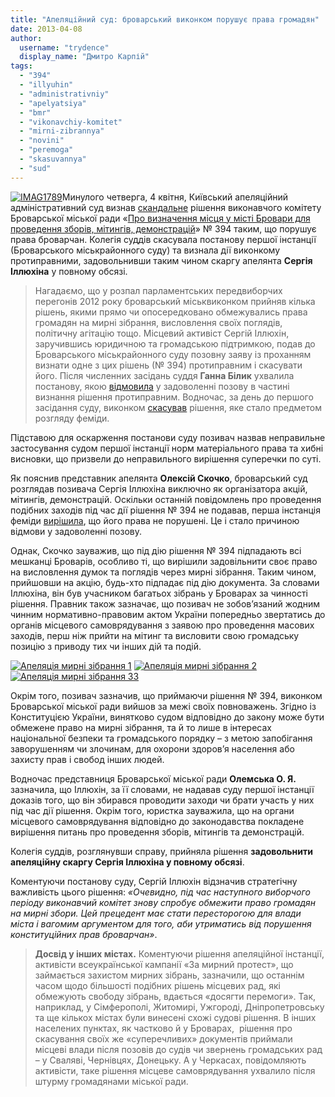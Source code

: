 ```yaml
---
title: "Апеляційний суд: броварський виконком порушує права громадян"
date: 2013-04-08
author: 
  username: "trydence"
  display_name: "Дмитро Карпій"
tags: 
  - "394"
  - "illyuhin"
  - "administrativniy"
  - "apelyatsiya"
  - "bmr"
  - "vikonavchiy-komitet"
  - "mirni-zibrannya"
  - "novini"
  - "peremoga"
  - "skasuvannya"
  - "sud"
---
```


[![IMAG1789](https://mpz.brovary.org/wp-content/uploads/2013/04/IMAG1789.jpg)](https://mpz.brovary.org/wp-content/uploads/2013/04/IMAG1789.jpg)Минулого четверга, 4 квітня, Київський апеляційний адміністративний суд визнав [скандальне](https://mpz.brovary.org/rishennyam-vikonkomu-obmezheno-pravo-brovarchan-na-mirni-zbori/ "Виконком усупереч Конституції визначив «єдине місце» для проведення мирних зібрань у Броварах") рішення виконавчого комітету Броварської міської ради «[Про визначення місця у місті Бровари для проведення зборів, мітингів, демонстрацій](http://docs.pravo-znaty.org.ua/p3930/21.08.2012/394)» № 394 таким, що порушує права броварчан. Колегія суддів скасувала постанову першої інстанції (Броварського міськрайонного суду) та визнала дії виконкому протиправними, задовольнивши таким чином скаргу апелянта **Сергія Іллюхіна** у повному обсязі.

> Нагадаємо, що у розпал парламентських передвиборчих перегонів 2012 року броварський міськвиконком прийняв кілька рішень, якими прямо чи опосередковано обмежувались права громадян на мирні зібрання, висловлення своїх поглядів, політичну агітацію тощо. Місцевий активіст Сергій Іллюхін, заручившись юридичною та громадською підтримкою, подав до Броварського міськрайонного суду позовну заяву із проханням визнати одне з цих рішень (№ 394) протиправним і скасувати його. Після численних засідань суддя **Ганна Білик** ухвалила постанову, якою [відмовила](https://mpz.brovary.org/sud-viznav-zakonnim-obmezhennya-svobodi-mirnih-zibran-u-brovarah/ "Броварський суд потурає обмеженню права на мирні зібрання?") у задоволенні позову в частині визнання рішення протиправним. Водночас, за день до першого засідання суду, виконком [скасував](https://mpz.brovary.org/vikonkom-skasuvav-tri-rishennya-uhvalenih-dlya-borotbi-z-opozitsiyeyu-pid-chas-viboriv/ "Виконком скасував три рішення, ухвалених для боротьби з опозицією під час виборів") рішення, яке стало предметом розгляду феміди.

Підставою для оскарження постанови суду позивач назвав неправильне застосування судом першої інстанції норм матеріального права та хибні висновки, що призвели до неправильного вирішення суперечки по суті.

Як пояснив представник апелянта **Олексій Скочко**, броварський суд розглядав позивача Сергія Іллюхіна виключно як організатора акцій, мітингів, демонстрацій. Оскільки останній повідомлень про проведення подібних заходів під час дії рішення № 394 не подавав, перша інстанція феміди [вирішила](https://mpz.brovary.org/sud-viznav-zakonnim-obmezhennya-svobodi-mirnih-zibran-u-brovarah/), що його права не порушені. Це і стало причиною відмови у задоволенні позову.

Однак, Скочко зауважив, що під дію рішення № 394 підпадають всі мешканці Броварів, особливо ті, що вирішили задовільнити своє право на висловлення думок та поглядів через мирні зібрання. Таким чином, прийшовши на акцію, будь-хто підпадає під дію документа. За словами Іллюхіна, він був учасником багатьох зібрань у Броварах за чинності рішення. Правник також зазначає, що позивач не зобов’язаний жодним чинним нормативно-правовим актом України попередньо звертатись до органів місцевого самоврядування з заявою про проведення масових заходів, перш ніж прийти на мітинг та висловити свою громадську позицію з приводу тих чи інших дій та подій.

[![Апеляція мирні зібрання 1](https://mpz.brovary.org/wp-content/uploads/2013/04/Apelyatsiya-mirni-zibrannya-1.jpg)](https://mpz.brovary.org/wp-content/uploads/2013/04/Apelyatsiya-mirni-zibrannya-1.jpg) [![Апеляція мирні зібрання 2](https://mpz.brovary.org/wp-content/uploads/2013/04/Apelyatsiya-mirni-zibrannya-2.jpg)](https://mpz.brovary.org/wp-content/uploads/2013/04/Apelyatsiya-mirni-zibrannya-2.jpg) [![Апеляція мирні зібрання 33](https://mpz.brovary.org/wp-content/uploads/2013/04/Apelyatsiya-mirni-zibrannya-33.jpg)](https://mpz.brovary.org/wp-content/uploads/2013/04/Apelyatsiya-mirni-zibrannya-33.jpg)

Окрім того, позивач зазначив, що приймаючи рішення № 394, виконком Броварської міської ради вийшов за межі своїх повноважень. Згідно із Конституцією України, винятково судом відповідно до закону може бути обмежене право на мирні зібрання, та й то лише в інтересах національної безпеки та громадського порядку – з метою запобігання заворушенням чи злочинам, для охорони здоров’я населення або захисту прав і свобод інших людей.

Водночас представниця Броварської міської ради **Олемська О. Я.** зазначила, що Іллюхін, за її словами, не надавав суду першої інстанції доказів того, що він збирався проводити заходи чи брати участь у них під час дії рішення. Окрім того, юристка зауважила, що на органи місцевого самоврядування відповідно до законодавства покладене вирішення питань про проведення зборів, мітингів та демонстрацій.

Колегія суддів, розглянувши справу, прийняла рішення **задовольнити апеляційну скаргу Сергія Іллюхіна у повному обсязі**.

Коментуючи постанову суду, Сергій Іллюхін відзначив стратегічну важливість цього рішення: _«Очевидно, під час наступного виборчого періоду виконавчий комітет знову спробує обмежити право громадян на мирні збори. Цей прецедент має стати пересторогою для влади міста і вагомим аргументом для того, аби утриматись від порушення конституційних прав броварчан»_.

> **Досвід у інших містах.** Коментуючи рішення апеляційної інстанції, активісти всеукраїнської кампанії «За мирний протест», що займається захистом мирних зібрань, зазначили, що останнім часом щодо більшості подібних рішень місцевих рад, які обмежують свободу зібрань, вдається «досягти перемоги». Так, наприклад, у Сімферополі, Житомирі, Ужгороді, Дніпропетровську та ще кількох містах були винесені схожі судові рішення. В інших населених пунктах, як частково й у Броварах,  рішення про скасування своїх же «суперечливих» документів приймали місцеві влади після позовів до судів чи звернень громадських рад – у Сваляві, Чернівцях, Донецьку. А у Черкасах, повідомляють активісти, таке рішення місцеве самоврядування ухвалило після штурму громадянами міської ради.

